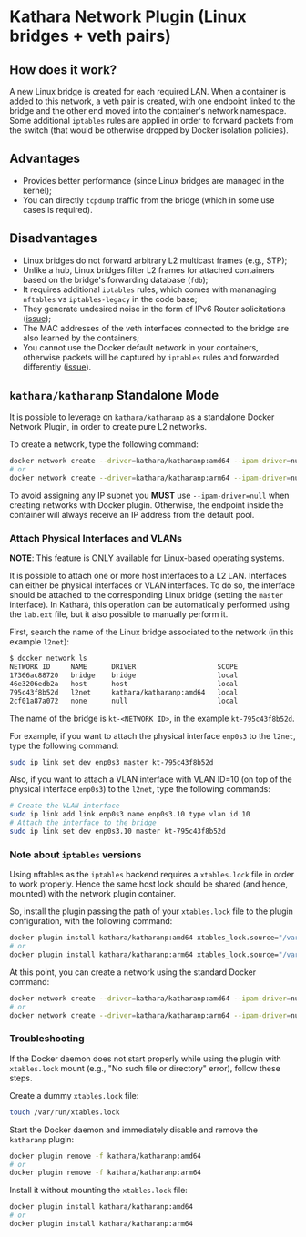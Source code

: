 # Kathara Network Plugin (Linux bridges + veth pairs)

## How does it work?
A new Linux bridge is created for each required LAN. When a container is added to this network, a veth pair is created, with one endpoint linked to the bridge and the other end moved into the container's network namespace. Some additional `iptables` rules are applied in order to forward packets from the switch (that would be otherwise dropped by Docker isolation policies).

## Advantages
- Provides better performance (since Linux bridges are managed in the kernel);
- You can directly `tcpdump` traffic from the bridge (which in some use cases is required).

## Disadvantages
- Linux bridges do not forward arbitrary L2 multicast frames (e.g., STP);
- Unlike a hub, Linux bridges filter L2 frames for attached containers based on the bridge's forwarding database (`fdb`);
- It requires additional `iptables` rules, which comes with mananaging `nftables` vs `iptables-legacy` in the code base;
- They generate undesired noise in the form of IPv6 Router solicitations ([issue](https://github.com/KatharaFramework/NetworkPlugin/issues/4));
- The MAC addresses of the veth interfaces connected to the bridge are also learned by the containers;
- You cannot use the Docker default network in your containers, otherwise packets will be captured by `iptables` rules and forwarded differently ([issue](https://github.com/KatharaFramework/Kathara/issues/211)).

## `kathara/katharanp` Standalone Mode

It is possible to leverage on `kathara/katharanp` as a standalone Docker Network Plugin, in order to create pure L2 networks.

To create a network, type the following command:
```bash
docker network create --driver=kathara/katharanp:amd64 --ipam-driver=null l2net
# or
docker network create --driver=kathara/katharanp:arm64 --ipam-driver=null l2net
```

To avoid assigning any IP subnet you **MUST** use `--ipam-driver=null` when creating networks with Docker plugin. Otherwise, the endpoint inside the container will always receive an IP address from the default pool.

### Attach Physical Interfaces and VLANs
**NOTE**: This feature is ONLY available for Linux-based operating systems.

It is possible to attach one or more host interfaces to a L2 LAN. Interfaces can either be physical interfaces or VLAN interfaces.
To do so, the interface should be attached to the corresponding Linux bridge (setting the `master` interface). In Kathará, this operation can be automatically performed using the `lab.ext` file, but it also possible to manually perform it.

First, search the name of the Linux bridge associated to the network (in this example `l2net`):
```bash
$ docker network ls
NETWORK ID     NAME      DRIVER                    SCOPE
17366ac88720   bridge    bridge                    local
46e3206edb2a   host      host                      local
795c43f8b52d   l2net     kathara/katharanp:amd64   local
2cf01a87a072   none      null                      local
```

The name of the bridge is `kt-<NETWORK ID>`, in the example `kt-795c43f8b52d`.

For example, if you want to attach the physical interface `enp0s3` to the `l2net`, type the following command:
```bash
sudo ip link set dev enp0s3 master kt-795c43f8b52d
```

Also, if you want to attach a VLAN interface with VLAN ID=10 (on top of the physical interface `enp0s3`) to the `l2net`, type the following commands:
```bash
# Create the VLAN interface
sudo ip link add link enp0s3 name enp0s3.10 type vlan id 10
# Attach the interface to the bridge
sudo ip link set dev enp0s3.10 master kt-795c43f8b52d
```

### Note about `iptables` versions
Using nftables as the `iptables` backend requires a `xtables.lock` file in order to work properly. Hence the same host lock should be shared (and hence, mounted) with the network plugin container. 

So, install the plugin passing the path of your `xtables.lock` file to the plugin configuration, with the following command:
```bash
docker plugin install kathara/katharanp:amd64 xtables_lock.source="/var/run/xtables.lock"
# or
docker plugin install kathara/katharanp:arm64 xtables_lock.source="/var/run/xtables.lock"
```

At this point, you can create a network using the standard Docker command:
```bash
docker network create --driver=kathara/katharanp:amd64 --ipam-driver=null l2net
# or
docker network create --driver=kathara/katharanp:arm64 --ipam-driver=null l2net
```

### Troubleshooting
If the Docker daemon does not start properly while using the plugin with `xtables.lock` mount (e.g., "No such file or directory" error), follow these steps.

Create a dummy `xtables.lock` file: 
```bash
touch /var/run/xtables.lock
```

Start the Docker daemon and immediately disable and remove the `katharanp` plugin:
```bash
docker plugin remove -f kathara/katharanp:amd64
# or
docker plugin remove -f kathara/katharanp:arm64
```

Install it without mounting the `xtables.lock` file:
```bash
docker plugin install kathara/katharanp:amd64
# or
docker plugin install kathara/katharanp:arm64
```